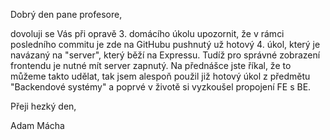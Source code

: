 Dobrý den pane profesore,

dovoluji se Vás při opravě 3. domácího úkolu upozornit, že v rámci posledního commitu je zde na GitHubu pushnutý už hotový 4. úkol,
který je navázaný na "server", který běží na Expressu. Tudíž pro správné zobrazení frontendu je nutné mít server zapnutý. Na přednášce jste říkal, že to můžeme takto udělat, tak jsem alespoň použil již hotový úkol z předmětu "Backendové systémy" a poprvé v životě si vyzkoušel propojení FE s BE.

Přeji hezký den,

Adam Mácha